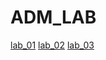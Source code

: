 # ADM_LAB
[lab_01](https://github.com/Sony-Dodla/ADM_LAB/blob/main/ADM_LAB_1.ipynb)
[lab_02](https://github.com/Sony-Dodla/ADM_LAB/blob/main/ADM_LAB2.ipynb)
[lab_03](https://github.com/Sony-Dodla/ADM_LAB/blob/main/ADM_LAB_03.ipynb)
